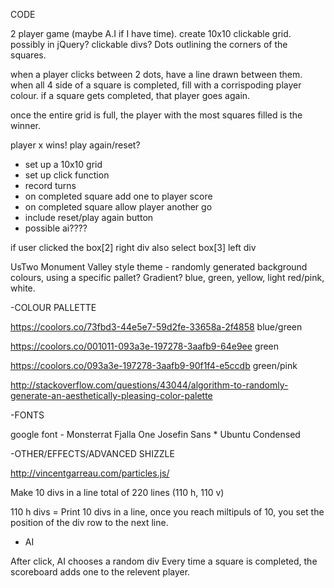 
CODE

2 player game (maybe A.I if I have time).
create 10x10 clickable grid. possibly in jQuery?
clickable divs? Dots outlining the corners of the squares.

when a player clicks between 2 dots, have a line
drawn between them.
when all 4 side of a square is completed, fill with
a corrispoding player colour.
if a square gets completed, that player goes again.

once the entire grid is full, the player with the most 
squares filled is the winner.

player x wins! play again/reset?


  - set up a 10x10 grid
  - set up click function
  - record turns
  - on completed square add one to player score
  - on completed square allow player another go
  - include reset/play again button
  -  possible ai????
 

if user clicked the box[2] right div also select box[3] left div






UsTwo Monument Valley style theme - 
randomly generated background colours,
using a specific pallet? Gradient? 
blue, green, yellow, light red/pink, white.

-COLOUR PALLETTE

https://coolors.co/73fbd3-44e5e7-59d2fe-33658a-2f4858   blue/green

https://coolors.co/001011-093a3e-197278-3aafb9-64e9ee  green

https://coolors.co/093a3e-197278-3aafb9-90f1f4-e5ccdb  green/pink

http://stackoverflow.com/questions/43044/algorithm-to-randomly-generate-an-aesthetically-pleasing-color-palette

-FONTS

google font - Monsterrat
              Fjalla One
              Josefin Sans *
              Ubuntu Condensed


-OTHER/EFFECTS/ADVANCED SHIZZLE

http://vincentgarreau.com/particles.js/



Make 10 divs in a line
total of 220 lines (110 h, 110 v)

110 h divs = Print 10 divs in a line, once you reach miltipuls of 10, you set the position of the div row to the next line.


- AI

After click, AI chooses a random div
Every time a square is completed, the scoreboard adds one to the relevent player.










